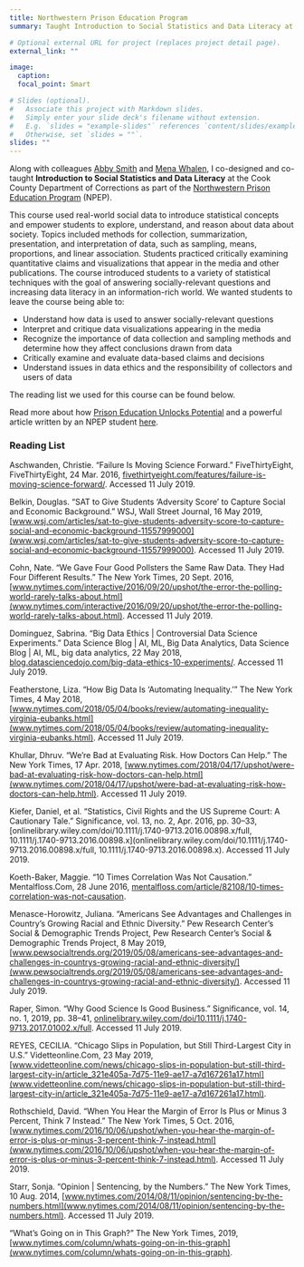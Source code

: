 ```yaml
---
title: Northwestern Prison Education Program
summary: Taught Introduction to Social Statistics and Data Literacy at the Cook County Department of Corrections

# Optional external URL for project (replaces project detail page).
external_link: ""

image:
  caption: 
  focal_point: Smart

# Slides (optional).
#   Associate this project with Markdown slides.
#   Simply enter your slide deck's filename without extension.
#   E.g. `slides = "example-slides"` references `content/slides/example-slides.md`.
#   Otherwise, set `slides = ""`.
slides: ""
---
```


Along with colleagues [Abby Smith](https://abbylsmith.me) and [Mena Whalen](https://menawhalen.com), I co-designed and co-taught **Introduction to Social Statistics and Data Literacy** at the Cook County Department of Corrections as part of the [Northwestern Prison Education Program](https://sites.northwestern.edu/npep/) (NPEP).

This course used real-world social data to introduce statistical concepts and empower students to explore, understand, and reason about data about society. Topics included methods for collection, summarization, presentation, and interpretation of data, such as sampling, means, proportions, and linear association. Students practiced critically examining quantitative claims and visualizations that appear in the media and other publications. The course introduced students to a variety of statistical techniques with the goal of answering socially-relevant questions and increasing data literacy in an information-rich world. We wanted students to leave the course being able to: 

+ Understand how data is used to answer socially-relevant questions
+ Interpret and critique data visualizations appearing in the media
+ Recognize the importance of data collection and sampling methods and determine how
they affect conclusions drawn from data
+ Critically examine and evaluate data-based claims and decisions
+ Understand issues in data ethics and the responsibility of collectors and users of data

The reading list we used for this course can be found below. 

Read more about how [Prison Education Unlocks Potential](https://magazine.northwestern.edu/features/prison-education-unlocks-potential/) and a powerful article written by an NPEP student [here](https://magazine.northwestern.edu/features/prison-education-unlocks-potential/when-you-know-better-you-do-better/). 

### Reading List

Aschwanden, Christie. “Failure Is Moving Science Forward.” FiveThirtyEight, FiveThirtyEight, 24 Mar. 2016, [fivethirtyeight.com/features/failure-is-moving-science-forward/](fivethirtyeight.com/features/failure-is-moving-science-forward/). Accessed 11 July 2019.

Belkin, Douglas. “SAT to Give Students ‘Adversity Score’ to Capture Social and Economic Background.” WSJ, Wall Street Journal, 16 May 2019, [www.wsj.com/articles/sat-to-give-students-adversity-score-to-capture-social-and-economic-background-11557999000](www.wsj.com/articles/sat-to-give-students-adversity-score-to-capture-social-and-economic-background-11557999000). Accessed 11 July 2019.

Cohn, Nate. “We Gave Four Good Pollsters the Same Raw Data. They Had Four Different Results.” The New York Times, 20 Sept. 2016, [www.nytimes.com/interactive/2016/09/20/upshot/the-error-the-polling-world-rarely-talks-about.html](www.nytimes.com/interactive/2016/09/20/upshot/the-error-the-polling-world-rarely-talks-about.html). Accessed 11 July 2019.

Dominguez, Sabrina. “Big Data Ethics | Controversial Data Science Experiments.” Data Science Blog | AI, ML, Big Data Analytics, Data Science Blog | AI, ML, big data analytics, 22 May 2018, [blog.datasciencedojo.com/big-data-ethics-10-experiments/](blog.datasciencedojo.com/big-data-ethics-10-experiments/). Accessed 11 July 2019.

Featherstone, Liza. “How Big Data Is ‘Automating Inequality.’” The New York Times, 4 May 2018, [www.nytimes.com/2018/05/04/books/review/automating-inequality-virginia-eubanks.html](www.nytimes.com/2018/05/04/books/review/automating-inequality-virginia-eubanks.html). Accessed 11 July 2019.

Khullar, Dhruv. “We’re Bad at Evaluating Risk. How Doctors Can Help.” The New York Times, 17 Apr. 2018, [www.nytimes.com/2018/04/17/upshot/were-bad-at-evaluating-risk-how-doctors-can-help.html](www.nytimes.com/2018/04/17/upshot/were-bad-at-evaluating-risk-how-doctors-can-help.html). Accessed 11 July 2019.

Kiefer, Daniel, et al. “Statistics, Civil Rights and the US Supreme Court: A Cautionary Tale.” Significance, vol. 13, no. 2, Apr. 2016, pp. 30–33, [onlinelibrary.wiley.com/doi/10.1111/j.1740-9713.2016.00898.x/full, 10.1111/j.1740-9713.2016.00898.x](onlinelibrary.wiley.com/doi/10.1111/j.1740-9713.2016.00898.x/full, 10.1111/j.1740-9713.2016.00898.x). Accessed 11 July 2019.

Koeth-Baker, Maggie. “10 Times Correlation Was Not Causation.” Mentalfloss.Com, 28 June 2016, [mentalfloss.com/article/82108/10-times-correlation-was-not-causation](mentalfloss.com/article/82108/10-times-correlation-was-not-causation).

Menasce-Horowitz, Juliana. “Americans See Advantages and Challenges in Country’s Growing Racial and Ethnic Diversity.” Pew Research Center’s Social & Demographic Trends Project, Pew Research Center’s Social &amp; Demographic Trends Project, 8 May 2019, [www.pewsocialtrends.org/2019/05/08/americans-see-advantages-and-challenges-in-countrys-growing-racial-and-ethnic-diversity/](www.pewsocialtrends.org/2019/05/08/americans-see-advantages-and-challenges-in-countrys-growing-racial-and-ethnic-diversity/). Accessed 11 July 2019.

Raper, Simon. “Why Good Science Is Good Business.” Significance, vol. 14, no. 1, 2019, pp. 38–41, [onlinelibrary.wiley.com/doi/10.1111/j.1740-9713.2017.01002.x/full](onlinelibrary.wiley.com/doi/10.1111/j.1740-9713.2017.01002.x/full). Accessed 11 July 2019.

REYES, CECILIA. “Chicago Slips in Population, but Still Third-Largest City in U.S.” Videtteonline.Com, 23 May 2019, [www.videtteonline.com/news/chicago-slips-in-population-but-still-third-largest-city-in/article_321e405a-7d75-11e9-ae17-a7d167261a17.html](www.videtteonline.com/news/chicago-slips-in-population-but-still-third-largest-city-in/article_321e405a-7d75-11e9-ae17-a7d167261a17.html).

Rothschield, David. “When You Hear the Margin of Error Is Plus or Minus 3 Percent, Think 7 Instead.” The New York Times, 5 Oct. 2016, [www.nytimes.com/2016/10/06/upshot/when-you-hear-the-margin-of-error-is-plus-or-minus-3-percent-think-7-instead.html](www.nytimes.com/2016/10/06/upshot/when-you-hear-the-margin-of-error-is-plus-or-minus-3-percent-think-7-instead.html). Accessed 11 July 2019.

Starr, Sonja. “Opinion | Sentencing, by the Numbers.” The New York Times, 10 Aug. 2014, [www.nytimes.com/2014/08/11/opinion/sentencing-by-the-numbers.html](www.nytimes.com/2014/08/11/opinion/sentencing-by-the-numbers.html). Accessed 11 July 2019.

“What’s Going on in This Graph?” The New York Times, 2019, [www.nytimes.com/column/whats-going-on-in-this-graph](www.nytimes.com/column/whats-going-on-in-this-graph).

